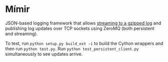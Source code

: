# Mímir

JSON-based logging framework that allows [streaming to a gzipped
log](https://github.com/madler/zlib/blob/master/examples/gzlog.c) and
publishing log updates over TCP sockets using ZeroMQ (both persistent
and streaming).

To test, run `python setup.py build_ext -i` to build the Cython wrappers
and then run `python test.py`. Run `python test_persistent_client.py`
simultaneously to see updates arrive.
